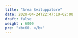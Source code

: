 ```yaml
---
title: "Area Sviluppatore"
date: 2020-04-24T22:47:10+02:00
draft: false
weight : 6000
pre: "<b>60. </b>"
---
```



